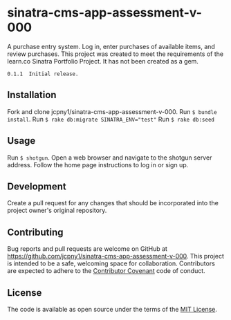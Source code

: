 # sinatra-cms-app-assessment-v-000

A purchase entry system. Log in, enter purchases of available items, and review purchases.
This project was created to meet the requirements of the learn.co Sinatra Portfolio Project.
It has not been created as a gem.

```
0.1.1  Initial release.  
```

## Installation

Fork and clone jcpny1/sinatra-cms-app-assessment-v-000.
Run `$ bundle install`.
Run `$ rake db:migrate SINATRA_ENV="test"`
Run `$ rake db:seed`

## Usage

Run `$ shotgun`.
Open a web browser and navigate to the shotgun server address.
Follow the home page instructions to log in or sign up.

## Development

Create a pull request for any changes that should be incorporated into the project owner's original repository.

## Contributing

Bug reports and pull requests are welcome on GitHub at https://github.com/jcpny1/sinatra-cms-app-assessment-v-000.
This project is intended to be a safe, welcoming space for collaboration.
Contributors are expected to adhere to the [Contributor Covenant](http://contributor-covenant.org) code of conduct.

## License

The code is available as open source under the terms of the [MIT License](http://opensource.org/licenses/MIT).

